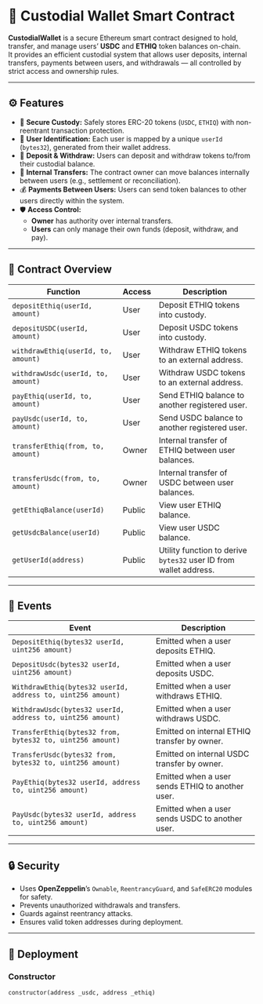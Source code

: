 # 🏦 Custodial Wallet Smart Contract

**CustodialWallet** is a secure Ethereum smart contract designed to hold, transfer, and manage users’ **USDC** and **ETHIQ** token balances on-chain.  
It provides an efficient custodial system that allows user deposits, internal transfers, payments between users, and withdrawals — all controlled by strict access and ownership rules.

---

## ⚙️ Features

- 🔐 **Secure Custody:** Safely stores ERC-20 tokens (`USDC`, `ETHIQ`) with non-reentrant transaction protection.
- 👤 **User Identification:** Each user is mapped by a unique `userId` (`bytes32`), generated from their wallet address.
- 💸 **Deposit & Withdraw:** Users can deposit and withdraw tokens to/from their custodial balance.
- 🔄 **Internal Transfers:** The contract owner can move balances internally between users (e.g., settlement or reconciliation).
- 💰 **Payments Between Users:** Users can send token balances to other users directly within the system.
- 🛡️ **Access Control:**
  - **Owner** has authority over internal transfers.
  - **Users** can only manage their own funds (deposit, withdraw, and pay).

---

## 🧩 Contract Overview

| Function                            | Access | Description                                                       |
| ----------------------------------- | ------ | ----------------------------------------------------------------- |
| `depositEthiq(userId, amount)`      | User   | Deposit ETHIQ tokens into custody.                                |
| `depositUSDC(userId, amount)`       | User   | Deposit USDC tokens into custody.                                 |
| `withdrawEthiq(userId, to, amount)` | User   | Withdraw ETHIQ tokens to an external address.                     |
| `withdrawUsdc(userId, to, amount)`  | User   | Withdraw USDC tokens to an external address.                      |
| `payEthiq(userId, to, amount)`      | User   | Send ETHIQ balance to another registered user.                    |
| `payUsdc(userId, to, amount)`       | User   | Send USDC balance to another registered user.                     |
| `transferEthiq(from, to, amount)`   | Owner  | Internal transfer of ETHIQ between user balances.                 |
| `transferUsdc(from, to, amount)`    | Owner  | Internal transfer of USDC between user balances.                  |
| `getEthiqBalance(userId)`           | Public | View user ETHIQ balance.                                          |
| `getUsdcBalance(userId)`            | Public | View user USDC balance.                                           |
| `getUserId(address)`                | Public | Utility function to derive `bytes32` user ID from wallet address. |

---

## 📜 Events

| Event                                                       | Description                                      |
| ----------------------------------------------------------- | ------------------------------------------------ |
| `DepositEthiq(bytes32 userId, uint256 amount)`              | Emitted when a user deposits ETHIQ.              |
| `DepositUsdc(bytes32 userId, uint256 amount)`               | Emitted when a user deposits USDC.               |
| `WithdrawEthiq(bytes32 userId, address to, uint256 amount)` | Emitted when a user withdraws ETHIQ.             |
| `WithdrawUsdc(bytes32 userId, address to, uint256 amount)`  | Emitted when a user withdraws USDC.              |
| `TransferEthiq(bytes32 from, bytes32 to, uint256 amount)`   | Emitted on internal ETHIQ transfer by owner.     |
| `TransferUsdc(bytes32 from, bytes32 to, uint256 amount)`    | Emitted on internal USDC transfer by owner.      |
| `PayEthiq(bytes32 userId, address to, uint256 amount)`      | Emitted when a user sends ETHIQ to another user. |
| `PayUsdc(bytes32 userId, address to, uint256 amount)`       | Emitted when a user sends USDC to another user.  |

---

## 🔒 Security

- Uses **OpenZeppelin**’s `Ownable`, `ReentrancyGuard`, and `SafeERC20` modules for safety.
- Prevents unauthorized withdrawals and transfers.
- Guards against reentrancy attacks.
- Ensures valid token addresses during deployment.

---

## 🚀 Deployment

### Constructor

```solidity
constructor(address _usdc, address _ethiq)
```
